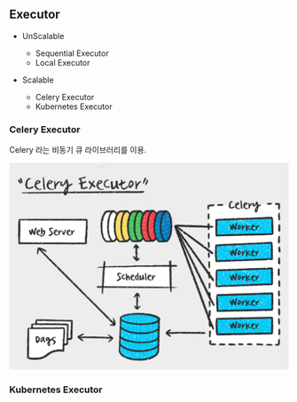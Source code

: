 

## Executor

- UnScalable
    - Sequential Executor
    - Local Executor

- Scalable
    - Celery Executor
    - Kubernetes Executor



### Celery Executor 

Celery 라는 비동기 큐 라이브러리를 이용. 

![img](https://github.com/hhk22/airflow/blob/master/images/celery_executor.gif)





### Kubernetes Executor

